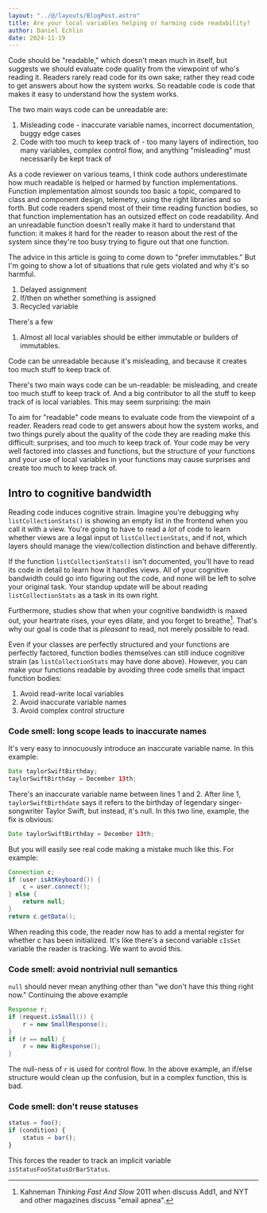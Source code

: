 ```yaml
---
layout: "../@/layouts/BlogPost.astro"
title: Are your local variables helping or harming code readability?
author: Daniel Echlin
date: 2024-11-19
---
```


Code should be "readable," which doesn't mean much in itself, but suggests we should evaluate code quality from the viewpoint of who's reading it. Readers rarely read code for its own sake; rather they read code to get answers about how the system works. So readable code is code that makes it easy to understand how the system works.

The two main ways code can be unreadable are:

1. Misleading code - inaccurate variable names, incorrect documentation, buggy edge cases
2. Code with too much to keep track of - too many layers of indirection, too many variables, complex control flow, and anything "misleading" must necessarily be kept track of

As a code reviewer on various teams, I think code authors underestimate how much readable is helped or harmed by function implementations. Function implementation almost sounds too basic a topic, compared to class and component design, telemetry, using the right libraries and so forth. But code readers spend most of their time reading function bodies, so that function implementation has an outsized effect on code readability. And an unreadable function doesn't really make it hard to understand that function: it makes it hard for the reader to reason about the rest of the system since they're too busy trying to figure out that one function.

The advice in this article is going to come down to "prefer immutables."  But I'm going to show a lot of situations that rule gets violated and why it's so harmful.

1. Delayed assignment
2. If/then on whether something is assigned
3. Recycled variable

There's a few

1. Almost all local variables should be either immutable or builders of immutables.

Code can be unreadable because it's misleading, and because it creates too much stuff to keep track of.

There's two main ways code can be un-readable: be misleading, and create too much stuff to keep track of. And a big contributor to all the stuff to keep track of is local variables. This may seem surprising: the main

To aim for "readable" code means to evaluate code from the viewpoint of a reader. Readers read code to get answers about how the system works, and two things purely about the quality of the code they are reading make this difficult: surprises, and too much to keep track of. Your code may be very well factored into classes and functions, but the structure of your functions and your use of local variables in your functions may cause surprises and create too much to keep track of.

## Intro to cognitive bandwidth

Reading code induces cognitive strain. Imagine you're debugging why `listCollectionStats()` is showing an empty list in the frontend when you call it with a view. You're going to have to read a *lot* of code to learn whether views are a legal input ot `listCollectionStats`, and if not, which layers should manage the view/collection distinction and behave differently.

If the function `listCollectionStats()` isn't documented, you'll have to read its code in detail to learn how it handles views. All of your cognitive bandwidth could go into figuring out the code, and none will be left to solve your original task. Your standup update will be about reading `listCollectionStats` as a task in its own right.

Furthermore, studies show that when your cognitive bandwidth is maxed out, your heartrate rises, your eyes dilate, and you forget to breathe[^1]. That's why our goal is code that is *pleasant* to read, not merely possible to read.

Even if your classes are perfectly structured and your functions are perfectly factored, function bodies themselves can still induce cognitive strain (as `listCollectionStats` may have done above). However, you can make your functions readable by avoiding three code smells that impact function bodies:

1. Avoid read-write local variables
2. Avoid inaccurate variable names
3. Avoid complex control structure

### Code smell: long scope leads to inaccurate names

It's very easy to innocuously introduce an inaccurate variable name. In this example:

```Java
Date taylorSwiftBirthday;
taylorSwiftBirthday = December 13th;
```
There's an inaccurate variable name between lines 1 and 2. After line 1, `taylorSwiftBirthdate` says it refers to the birthday of legendary singer-songwriter Taylor Swift, but instead, it's null. In this two line, example, the fix is obvious:

```Java
Date taylorSwiftBirthday = December 13th;
```

But you will easily see real code making a mistake much like this. For example:

```Java
Connection c;
if (user.isAtKeyboard()) {
    c = user.connect();
} else {
    return null;
}
return c.getData();
```

When reading this code, the reader now has to add a mental register for whether c has been initialized. It's like there's a second variable `cIsSet` variable the reader is tracking. We want to avoid this.

[^1]: Kahneman *Thinking Fast And Slow* 2011 when discuss Add1, and NYT and other magazines discuss "email apnea".

### Code smell: avoid nontrivial null semantics

`null` should never mean anything other than "we don't have this thing right now." Continuing the above example

```Java
Response r;
if (request.isSmall()) {
    r = new SmallResponse();
}
if (r == null) {
    r = new BigResponse();
}
```

The null-ness of `r` is used for control flow. In the above example, an if/else structure would clean up the confusion, but in a complex function, this is bad.

### Code smell: don't reuse statuses

```Typescript
status = foo();
if (condition) {
    status = bar();
}
```

This forces the reader to track an implicit variable `isStatusFooStatusOrBarStatus`.
